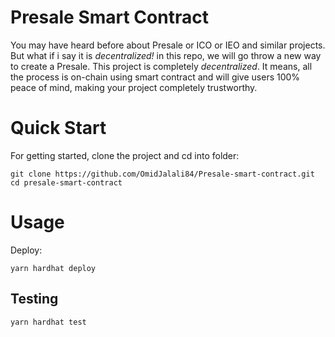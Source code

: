 # Presale Smart Contract



You may have heard before about Presale or ICO or IEO and similar projects. But what if i say it is *decentralized!* in this repo, we will go throw a new
way to create a Presale. This project is completely *decentralized*. It means, all the process is on-chain using smart contract and will give users 100% peace of mind, making your project completely trustworthy.


# Quick Start

For getting started, clone the project and cd into folder:

```
git clone https://github.com/OmidJalali84/Presale-smart-contract.git
cd presale-smart-contract
```

# Usage

Deploy:

```
yarn hardhat deploy
```

## Testing

```
yarn hardhat test
```